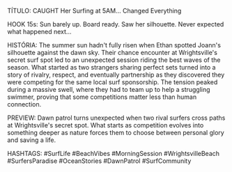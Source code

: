 TÍTULO: CAUGHT Her Surfing at 5AM... Changed Everything

HOOK 15s:
Sun barely up. Board ready. Saw her silhouette. Never expected what happened next...

HISTÓRIA:
The summer sun hadn't fully risen when Ethan spotted Joann's silhouette against the dawn sky. Their chance encounter at Wrightsville's secret surf spot led to an unexpected session riding the best waves of the season. What started as two strangers sharing perfect sets turned into a story of rivalry, respect, and eventually partnership as they discovered they were competing for the same local surf sponsorship. The tension peaked during a massive swell, where they had to team up to help a struggling swimmer, proving that some competitions matter less than human connection.

PREVIEW:
Dawn patrol turns unexpected when two rival surfers cross paths at Wrightsville's secret spot. What starts as competition evolves into something deeper as nature forces them to choose between personal glory and saving a life.

HASHTAGS:
#SurfLife #BeachVibes #MorningSession #WrightsvilleBeach #SurfersParadise #OceanStories #DawnPatrol #SurfCommunity